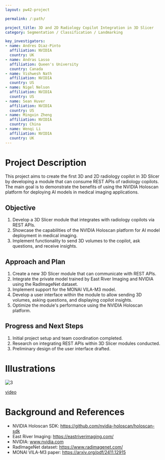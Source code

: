 ```yaml
---
layout: pw42-project

permalink: /:path/

project_title: 3D and 2D Radiology Copilot Integration in 3D Slicer
category: Segmentation / Classification / Landmarking

key_investigators:
- name: Andres Diaz-Pinto
  affiliation: NVIDIA
  country: UK
- name: Andras Lasso
  affiliation: Queen's University
  country: Canada  
- name: Vishwesh Nath
  affiliation: NVIDIA
  country: US
- name: Nigel Nelson
  affiliation: NVIDIA
  country: US
- name: Sean Huver
  affiliation: NVIDIA
  country: US
- name: Mingxin Zheng
  affiliation: NVIDIA
  country: China
- name: Wenqi Li
  affiliation: NVIDIA
  country: UK
---
```


# Project Description

This project aims to create the first 3D and 2D radiology copilot in 3D Slicer by developing a module that can consume REST APIs of radiology copilots. The main goal is to demonstrate the benefits of using the NVIDIA Holoscan platform for deploying AI models in medical imaging applications.

## Objective

1. Develop a 3D Slicer module that integrates with radiology copilots via REST APIs.
2. Showcase the capabilities of the NVIDIA Holoscan platform for AI model deployment in medical imaging.
3. Implement functionality to send 3D volumes to the copilot, ask questions, and receive insights.

## Approach and Plan

1. Create a new 3D Slicer module that can communicate with REST APIs.
2. Integrate the private model trained by East River Imaging and NVIDIA using the RadImageNet dataset.
3. Implement support for the MONAI VILA-M3 model.
4. Develop a user interface within the module to allow sending 3D volumes, asking questions, and displaying copilot insights.
5. Optimize the module's performance using the NVIDIA Holoscan platform.

## Progress and Next Steps

1. Initial project setup and team coordination completed.
2. Research on integrating REST APIs within 3D Slicer modules conducted.
3. Preliminary design of the user interface drafted.

# Illustrations

![3](https://github.com/user-attachments/assets/10090a5c-1307-48ad-87a4-8f22e8a3331d)

[video](https://github.com/user-attachments/assets/0d9fd2c6-ef26-4d14-851e-c761bb218ea7)



# Background and References

- NVIDIA Holoscan SDK: https://github.com/nvidia-holoscan/holoscan-sdk
- East River Imaging: https://eastriverimaging.com/
- NVIDIA: www.nvidia.com
- RadImageNet dataset: https://www.radimagenet.com/
- MONAI VILA-M3 paper: https://arxiv.org/pdf/2411.12915
